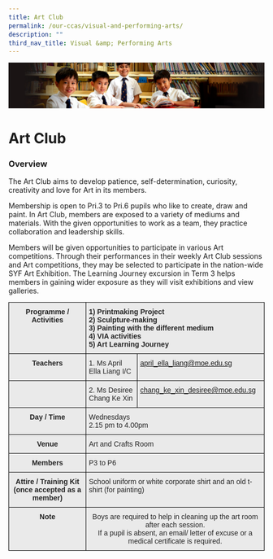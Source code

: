 ```yaml
---
title: Art Club
permalink: /our-ccas/visual-and-performing-arts/
description: ""
third_nav_title: Visual &amp; Performing Arts
---
```

![](/images/Sub-banner1.jpg)

Art Club
========

### Overview

  

The Art Club aims to develop patience, self-determination, curiosity, creativity and love for Art in its members.

  

Membership is open to Pri.3 to Pri.6 pupils who like to create, draw and paint. In Art Club, members are exposed to a variety of mediums and materials. With the given opportunities to work as a team, they practice collaboration and leadership skills.

  

Members will be given opportunities to participate in various Art competitions. Through their performances in their weekly Art Club sessions and Art competitions, they may be selected to participate in the nation-wide SYF Art Exhibition. The Learning Journey excursion in Term 3 helps members in gaining wider exposure as they will visit exhibitions and view galleries.

<style type="text/css">
.tg  {border-collapse:collapse;border-spacing:0;}
.tg td{border-color:black;border-style:solid;border-width:1px;font-family:Arial, sans-serif;font-size:14px;
  overflow:hidden;padding:10px 5px;word-break:normal;}
.tg th{border-color:black;border-style:solid;border-width:1px;font-family:Arial, sans-serif;font-size:14px;
  font-weight:normal;overflow:hidden;padding:10px 5px;word-break:normal;}
.tg .tg-8l4p{background-color:#EAEAEA;color:#232323;text-align:left;vertical-align:top}
.tg .tg-exxo{background-color:#EAEAEA;color:#21088A;text-align:left;vertical-align:top}
.tg .tg-rsx2{background-color:#EAEAEA;color:#232323;font-weight:bold;text-align:center;vertical-align:top}
.tg .tg-bt94{background-color:#EAEAEA;color:#232323;font-weight:bold;text-align:left;vertical-align:top}
.tg .tg-rlhx{background-color:#EAEAEA;color:#232323;text-align:center;vertical-align:top}
</style>
<table class="tg">
<thead>
  <tr>
    <th class="tg-rsx2">Programme / <br>Activities<br><br><br></th>
    <th class="tg-bt94" colspan="2">1) Printmaking Project<br>2) Sculpture-making<br>3) Painting with the different medium<br>4) VIA activities<br>5) Art Learning Journey </th>
  </tr>
</thead>
<tbody>
  <tr>
    <td class="tg-rsx2">Teachers</td>
    <td class="tg-8l4p">1.  Ms April Ella Liang I/C</td>
    <td class="tg-exxo"><a href="mailto:april_ella_liang@moe.edu.sg">april_ella_liang@moe.edu.sg</a></td>
  </tr>
  <tr>
    <td class="tg-rsx2"></td>
    <td class="tg-8l4p">2.  Ms Desiree Chang Ke Xin</td>
    <td class="tg-exxo"><a href="mailto:chang_ke_xin_desiree@moe.edu.sg">chang_ke_xin_desiree@moe.edu.sg</a></td>
  </tr>
  <tr>
    <td class="tg-rsx2">Day / Time<br><br> </td>
    <td class="tg-8l4p" colspan="2">Wednesdays<br>2.15 pm to 4.00pm</td>
  </tr>
  <tr>
    <td class="tg-rsx2">Venue</td>
    <td class="tg-8l4p" colspan="2">Art and Crafts Room</td>
  </tr>
  <tr>
    <td class="tg-rsx2">Members</td>
    <td class="tg-8l4p" colspan="2">P3 to P6</td>
  </tr>
  <tr>
    <td class="tg-rsx2">Attire / Training Kit (once accepted as a member)</td>
    <td class="tg-8l4p" colspan="2">School uniform or white corporate shirt and an old t-shirt (for painting)</td>
  </tr>
  <tr>
    <td class="tg-rsx2">Note<br><br></td>
    <td class="tg-rlhx" colspan="2">Boys are required to help in cleaning up the art room after each session. <br>If a pupil is absent, an email/ letter of excuse or a medical certificate is required. </td>
  </tr>
</tbody>
</table>